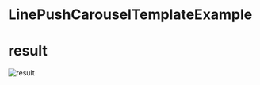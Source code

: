 # LinePushCarouselTemplateExample

# result
![result](http://arock.blob.core.windows.net/blogdata201706/29-080742-89a9f833-dfd6-4c3b-9f3d-4250ce9bff3b.png) 